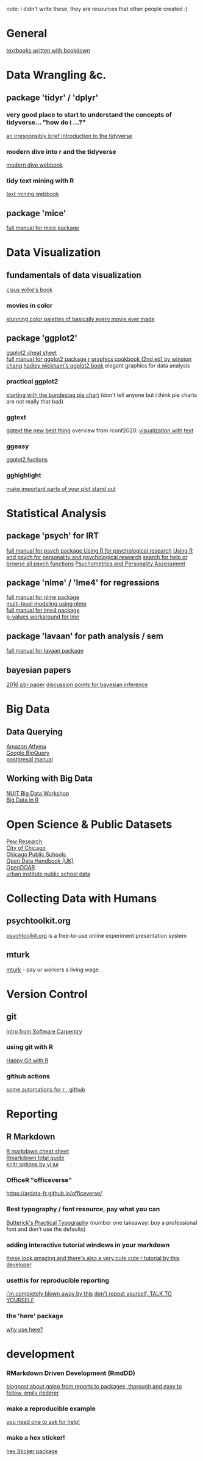 note: i didn't write these, they are resources that other people created :)

# General
<a href=https://bookdown.org/> textbooks written with bookdown </a>  



# Data Wrangling &c.


## package 'tidyr' / 'dplyr'

### very good place to start to understand the concepts of tidyverse... "how do i ...?"
<a href = https://seankross.com/2020/01/29/An-Irresponsibly-Brief-Introduction-to-the-Tidyverse.html>an irresponsibly brief introduction to the tidyverse</a>

### modern dive into r and the tidyverse
<a href = https://moderndive.com/>modern dive webbook</a>

### tidy text mining with R
<a href = https://www.tidytextmining.com/> text mining webbook</a>



## package 'mice'
 <a href=https://cran.r-project.org/web/packages/mice/mice.pdf> full manual for mice package</a>






# Data Visualization

## fundamentals of data visualization
<a href = https://serialmentor.com/dataviz/>claus wilke's book</a>

### movies in color
<a href = https://moviesincolor.com/> stunning color palettes of basically every movie ever made</a>

## package 'ggplot2'
  <a href=https://ggplot2.tidyverse.org/> ggplot2 cheat sheet </a>  
  <a href=https://cran.r-project.org/web/packages/ggplot2/ggplot2.pdf> full manual for ggplot2 package </a> 
  <a href=https://r-graphics.org/> r graphics cookbook (2nd ed) by winston chang</a>
  <a href = https://ggplot2-book.org/> hadley wickham's ggplot2 book</a> elegant graphics for data analysis

### practical ggplot2
<a href = https://wilkelab.org/practicalgg/articles/bundestag_pie.html> starting with the bundestag pie chart</a>  (don't tell anyone but i think pie charts are not really that bad)

### ggtext
<a href = https://wilkelab.org/ggtext/>ggtext the new best thing</a>
overview from rconf2020: <a href = https://www.slideshare.net/ClausWilke/spruce-up-your-ggplot2-visualizations-with-formatted-text> visualization with text</a>

### ggeasy
<a href = https://cran.r-project.org/web/packages/ggeasy/index.html> ggplot2 fuctions</a>

### gghighlight
<a href = https://cran.r-project.org/web/packages/gghighlight/vignettes/gghighlight.html> make important parts of your plot stand out </a>





# Statistical Analysis

## package 'psych' for IRT
<a href=https://cran.r-project.org/web/packages/psych/psych.pdf> full manual for psych package </a>
<a href=https://www.personality-project.org/r/> Using R for psychological research</a>
<a href=http://personality-project.org/r/psych/>Using R and psych for personality and psychological research</a>
<a href=http://personality-project.org/r/psych/help/00Index.html>search for help or browse all psych functions</a>
<a href=http://personality-project.org/readings-measurement.html>Psychometrics and Personality Assessment</a>

## package 'nlme' / 'lme4' for regressions
 <a href=https://cran.r-project.org/web/packages/nlme/nlme.pdf> full manual for nlme package </a>  
 <a href=http://davidakenny.net/papers/k&h/MLM_R.pdf>multi-level modeling using nlme</a>  
 <a href=https://cran.r-project.org/web/packages/lme4/lme4.pdf> full manual for lme4 package</a>  
 <a href=https://www.r-bloggers.com/three-ways-to-get-parameter-specific-p-values-from-lmer/> p-values workaround for lme</a>
 
## package 'lavaan' for path analysis / sem
 <a href=https://cran.r-project.org/web/packages/lavaan/lavaan.pdf>full manual for lavaan package </a>

## bayesian papers
<a href = https://psyarxiv.com/wntsa/>2016 pbr paper</a>
<a href = https://www.nature.com/articles/s41562-019-0807-z> discussion points for bayesian inference</a>



# Big Data

## Data Querying 
  <a href=https://aws.amazon.com/athena/>Amazon Athena</a>  
  <a href=https://cloud.google.com/bigquery/>Google BigQuery</a>  
  <a href=https://www.postgresql.org/files/documentation/pdf/11/postgresql-11-A4.pdf> postgresql manual </a> 
  
## Working with Big Data 
  <a href=https://nuitrcs.github.io/working-with-large-datasets-workshop/>NUIT Big Data Workshop</a>  
  <a href=https://www.rstudio.com/resources/webinars/working-with-big-data-in-r/>Big Data in R</a>  




# Open Science & Public Datasets

  <a href=http://www.pewresearch.org/download-datasets/>Pew Research </a>  
  <a href=https://data.cityofchicago.org/>City of Chicago</a>  
  <a href=https://cps.edu/SchoolData/Pages/SchoolData.aspx>Chicago Public Schools </a>  
  <a href=https://opendatahandbook.org>Open Data Handbook (UK)</a>  
  <a href=http://v2.sherpa.ac.uk/opendoar/>OpenDOAR </a>  
  <a href = https://www.urban.org/features/explore-your-schools-changing-demographics>urban institute public school data</a>





# Collecting Data with Humans

## psychtoolkit.org
 <a href=https://www.psytoolkit.org/>psychtoolkit.org</a> is a free-to-use online experiment presentation system  

## mturk
 <a href=https://requester.mturk.com>mturk</a> - pay ur workers a living wage.



# Version Control

## git
<a href= http://swcarpentry.github.io/git-novice/> Intro from Software Carpentry </a>

### using git with R
  <a href=https://happygitwithr.com/> Happy Git with R </a>

### github actions
<a href = https://github.com/r-lib/actions/tree/master/examples> some automations for r , github</a>




# Reporting

## R Markdown

 <a href=https://www.rstudio.com/wp-content/uploads/2015/02/rmarkdown-cheatsheet.pdf> R markdown cheat sheet </a>  
 <a href=https://bookdown.org/yihui/rmarkdown/> Rmarkdown total guide</a>  
 <a href=https://yihui.name/knitr/options/KnitR> knitr options by yi jui</a>  
 
### OfficeR "officeverse" 
https://ardata-fr.github.io/officeverse/


### Best typography / font resource, pay what you can
<a href = https://practicaltypography.com/>Butterick's Practical Typography</a> (number one takeaway: buy a professional font and don't use the defaults)

### adding interactive tutorial windows in your markdown
<a href = https://desiree.rbind.io/post/2020/learnr-iframes/> these look amazing and there's also a very cute cute r tutorial by this developer</a>


### usethis for reproducible reporting
<a href = https://sharla.party/post/usethis-for-reporting/>i'm completely blown away by this</a>
<a href = https://sharstudioconf.netlify.com/#1>don't repeat yourself, TALK TO YOURSELF</a>

### the 'here' package
<a href = https://malco.io/2018/11/05/why-should-i-use-the-here-package-when-i-m-already-using-projects/>why use here?</a>




# development

### RMarkdown Driven Development (RmdDD)
<a href = https://emilyriederer.netlify.com/post/rmarkdown-driven-development/> blogpost about going from reports to packages, thorough and easy to follow, emily riederer</a>

### make a reproducible example 
<a href = https://reprex.tidyverse.org/> you need one to ask for help!</a>

### make a hex sticker!
<a href = https://github.com/GuangchuangYu/hexSticker>hex Sticker package</a>





